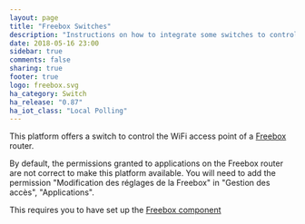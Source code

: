 ```yaml
---
layout: page
title: "Freebox Switches"
description: "Instructions on how to integrate some switches to control a Freebox router in Home Assistant."
date: 2018-05-16 23:00
sidebar: true
comments: false
sharing: true
footer: true
logo: freebox.svg
ha_category: Switch
ha_release: "0.87"
ha_iot_class: "Local Polling"
---
```


This platform offers a switch to control the WiFi access point of a [Freebox](http://www.free.fr/) router.

<p class='note warning'>
By default, the permissions granted to applications on the Freebox router are not correct to make this platform available. You will need to add the permission "Modification des réglages de la Freebox" in "Gestion des accès", "Applications".
</p>

This requires you to have set up the [Freebox component](/components/freebox/)
